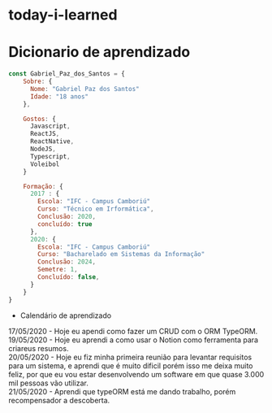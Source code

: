 # today-i-learned

# Dicionario de aprendizado
``` js 
const Gabriel_Paz_dos_Santos = {
    Sobre: {
      Nome: "Gabriel Paz dos Santos"
      Idade: "18 anos"
    },

    Gostos: {
      Javascript, 
      ReactJS, 
      ReactNative, 
      NodeJS,
      Typescript,
      Voleibol
    }

    Formação: {  
      2017 : {
        Escola: "IFC - Campus Camboriú"
        Curso: "Técnico em Irformática",
        Conclusão: 2020,
        concluído: true
      },
      2020: {
        Escola: "IFC - Campus Camboriú"
        Curso: "Bacharelado em Sistemas da Informação"
        Conclusão: 2024,
        Semetre: 1,
        Concluído: false,
      }
    }
}
```

- Calendário de aprendizado

17/05/2020 - Hoje eu apendi como fazer um CRUD com o ORM TypeORM.</br>
19/05/2020 - Hoje eu aprendi a como usar o Notion como ferramenta para criareus resumos.</br>
20/05/2020 - Hoje eu fiz minha primeira reunião para levantar requisitos para um sistema, e aprendi que é muito dificil porém isso me deixa muito feliz, por que eu vou estar desenvolvendo um software em que quase 3.000 mil pessoas vão utilizar.</br>
21/05/2020 - Aprendi que typeORM está me dando trabalho, porém recompensador a descoberta.
